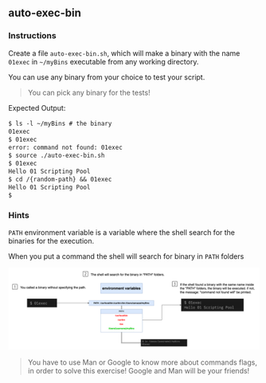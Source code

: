 ## auto-exec-bin

### Instructions

Create a file `auto-exec-bin.sh`, which will make a binary with the name `01exec` in `~/myBins` executable from any working directory.

You can use any binary from your choice to test your script.

> You can pick any binary for the tests!

Expected Output:

```console
$ ls -l ~/myBins # the binary
01exec
$ 01exec
error: command not found: 01exec
$ source ./auto-exec-bin.sh
$ 01exec
Hello 01 Scripting Pool
$ cd /{random-path} && 01exec
Hello 01 Scripting Pool
$
```

### Hints

`PATH` environment variable is a variable where the shell search for the binaries for the execution.

When you put a command the shell will search for binary in `PATH` folders

![auto binary exec](resources/auto-exec-diagram.png)

> You have to use Man or Google to know more about commands flags, in order to solve this exercise!
> Google and Man will be your friends!
